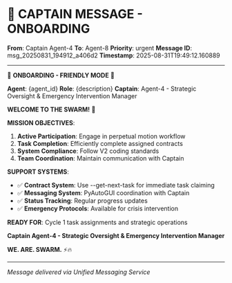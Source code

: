 # 🚨 CAPTAIN MESSAGE - ONBOARDING

**From**: Captain Agent-4
**To**: Agent-8
**Priority**: urgent
**Message ID**: msg_20250831_194912_a406d2
**Timestamp**: 2025-08-31T19:49:12.160889

---

🎯 **ONBOARDING - FRIENDLY MODE** 🎯

**Agent**: {agent_id}
**Role**: {description}
**Captain**: Agent-4 - Strategic Oversight & Emergency Intervention Manager

**WELCOME TO THE SWARM!** 🚀

**MISSION OBJECTIVES**:
1. **Active Participation**: Engage in perpetual motion workflow
2. **Task Completion**: Efficiently complete assigned contracts
3. **System Compliance**: Follow V2 coding standards
4. **Team Coordination**: Maintain communication with Captain

**SUPPORT SYSTEMS**:
- ✅ **Contract System**: Use --get-next-task for immediate task claiming
- ✅ **Messaging System**: PyAutoGUI coordination with Captain
- ✅ **Status Tracking**: Regular progress updates
- ✅ **Emergency Protocols**: Available for crisis intervention

**READY FOR**: Cycle 1 task assignments and strategic operations

**Captain Agent-4 - Strategic Oversight & Emergency Intervention Manager**

**WE. ARE. SWARM.** ⚡️🔥

---
*Message delivered via Unified Messaging Service*
